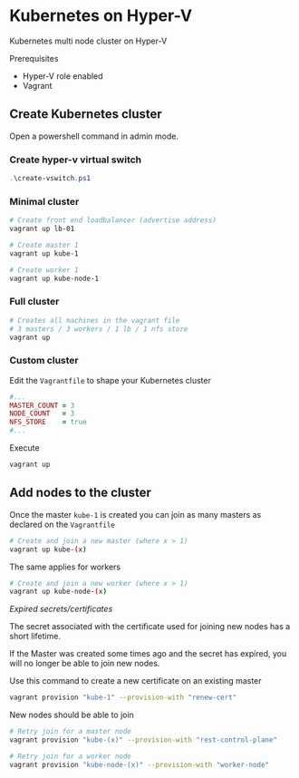 # Kubernetes on Hyper-V
Kubernetes multi node cluster on Hyper-V

Prerequisites
- Hyper-V role enabled
- Vagrant

## Create Kubernetes cluster
Open a powershell command in admin mode.

### Create hyper-v virtual switch
```powershell
.\create-vswitch.ps1
```

### Minimal cluster
```bash
# Create front end loadbalancer (advertise address)
vagrant up lb-01 

# Create master 1
vagrant up kube-1 

# Create worker 1
vagrant up kube-node-1 
```

### Full cluster

```bash
# Creates all machines in the vagrant file
# 3 masters / 3 workers / 1 lb / 1 nfs store
vagrant up 
```

### Custom cluster

Edit the `Vagrantfile` to shape your Kubernetes cluster
```ruby
#...
MASTER_COUNT = 3
NODE_COUNT   = 3
NFS_STORE    = true
#...
```

Execute
```bash
vagrant up 
```

## Add nodes to the cluster

Once the master `kube-1` is created you can join as many masters as declared on the `Vagrantfile`

```bash
# Create and join a new master (where x > 1)
vagrant up kube-(x) 
```
The same applies for workers

```bash
# Create and join a new worker (where x > 1)
vagrant up kube-node-(x) 
```

*Expired secrets/certificates*

The secret associated with the certificate used for joining new nodes has a short lifetime.

If the Master was created some times ago and the secret has expired, you will no longer be able to join new nodes.

Use this command to create a new certificate on an existing master

```bash
vagrant provision "kube-1" --provision-with "renew-cert"
```

New nodes should be able to join

```bash
# Retry join for a master node
vagrant provision "kube-(x)" --provision-with "rest-control-plane"

# Retry join for a worker node
vagrant provision "kube-node-(x)" --provision-with "worker-node"
```
